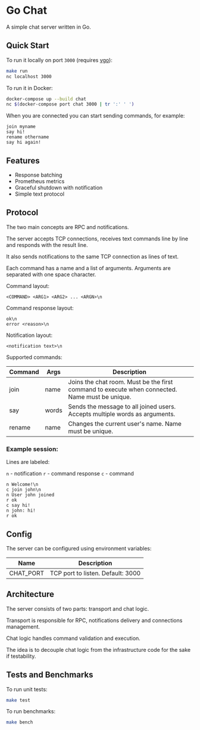 # Go Chat

A simple chat server written in Go.

## Quick Start

To run it locally on port `3000` (requires [vgo](https://github.com/golang/vgo)):
```bash
make run
nc localhost 3000
```

To run it in Docker:
```bash
docker-compose up --build chat
nc $(docker-compose port chat 3000 | tr ':' ' ')
```

When you are connected you can start sending commands, for example:
```text
join myname
say hi!
rename othername
say hi again!
```

## Features

* Response batching
* Prometheus metrics
* Graceful shutdown with notification
* Simple text protocol

## Protocol

The two main concepts are RPC and notifications.

The server accepts TCP connections, receives text commands line by line and responds with the result line.

It also sends notifications to the same TCP connection as lines of text.

Each command has a name and a list of arguments. Arguments are separated with one space character. 

Command layout:

```text
<COMMAND> <ARG1> <ARG2> ... <ARGN>\n
```

Command response layout:

```text
ok\n
error <reason>\n
```

Notification layout:

```text
<notification text>\n
```

Supported commands:

Command | Args  | Description
--------|-------|------------
join    | name  | Joins the chat room. Must be the first command to execute when connected. Name must be unique.
say     | words | Sends the message to all joined users. Accepts multiple words as arguments.
rename  | name  | Changes the current user's name. Name must be unique.

### Example session:

Lines are labeled:

`n` - notification
`r` - command response
`c` - command

```text
n Welcome!\n
c join john\n
n User john joined
r ok
c say hi!
n john: hi!
r ok
```

## Config

The server can be configured using environment variables:

Name      | Description
----------|------------
CHAT_PORT | TCP port to listen. Default: 3000

## Architecture

The server consists of two parts: transport and chat logic.

Transport is responsible for RPC, notifications delivery and connections management.

Chat logic handles command validation and execution.

The idea is to decouple chat logic from the infrastructure code for the sake if testability.

## Tests and Benchmarks

To run unit tests:

```bash
make test
```

To run benchmarks:

```bash
make bench
```
